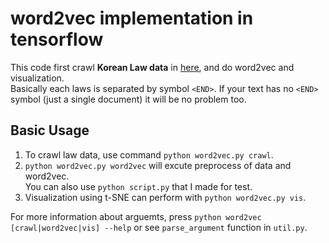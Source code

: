 # word2vec implementation in tensorflow
This code first crawl **Korean Law data** in [here](http://mobile.law.go.kr), and do word2vec and visualization.<br>
Basically each laws is separated by symbol `<END>`. If your text has no `<END>` symbol (just a single document) it will be no problem too.

## Basic Usage
1. To crawl law data, use command `python word2vec.py crawl`.
2. `python word2vec.py word2vec` will excute preprocess of data and word2vec.<br>
You can also use `python script.py` that I made for test.
3. Visualization using t-SNE can perform with `python word2vec.py vis`.

For more information about arguemts, press `python word2vec [crawl|word2vec|vis] --help` or see `parse_argument` function in `util.py`.
